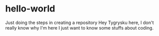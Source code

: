# hello-world
Just doing the steps in creating a repository
Hey Tygrysku here, I don't really know why I'm here I just want to know some stuffs about coding.
